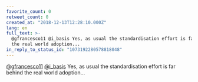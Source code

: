 ```yaml
---
favorite_count: 0
retweet_count: 0
created_at: "2018-12-13T12:28:10.000Z"
lang: en
full_text: >-
  @gfrancesco11 @i_basis Yes, as usual the standardisation effort is far behind
  the real world adoption...
in_reply_to_status_id: "1073192280578818048"
---
```


[@gfrancesco11](https://twitter.com/gfrancesco11)
[@i_basis](https://twitter.com/i_basis) Yes, as usual the standardisation effort
is far behind the real world adoption...

